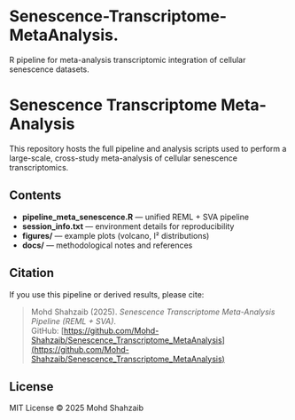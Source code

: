 # Senescence-Transcriptome-MetaAnalysis.
R pipeline for meta-analysis  transcriptomic integration of cellular senescence datasets.
# Senescence Transcriptome Meta-Analysis

This repository hosts the full pipeline and analysis scripts used to perform
a large-scale, cross-study meta-analysis of cellular senescence transcriptomics.

## Contents
- **pipeline_meta_senescence.R** — unified REML + SVA pipeline
- **session_info.txt** — environment details for reproducibility
- **figures/** — example plots (volcano, I² distributions)
- **docs/** — methodological notes and references

## Citation
If you use this pipeline or derived results, please cite:
> Mohd Shahzaib (2025). *Senescence Transcriptome Meta-Analysis Pipeline (REML + SVA)*.  
> GitHub: [https://github.com/Mohd-Shahzaib/Senescence_Transcriptome_MetaAnalysis](https://github.com/Mohd-Shahzaib/Senescence_Transcriptome_MetaAnalysis)

## License
MIT License © 2025 Mohd Shahzaib
